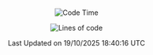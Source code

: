<div align="center">

<br />

 <!--START_SECTION:waka-->
![Code Time](http://img.shields.io/badge/Code%20Time-5%2C222%20hrs%2053%20mins-blue)

![Lines of code](https://img.shields.io/badge/%EC%A0%80%EB%8A%94%20%EC%97%AC%ED%83%9C%EA%B9%8C%EC%A7%80%20-2.3%20million%20%EC%A4%84%EC%9D%98%20%EC%BD%94%EB%93%9C%EB%A5%BC%20%EC%9E%91%EC%84%B1%ED%96%88%EC%96%B4%EC%9A%94.-blue)


 Last Updated on 19/10/2025 18:40:16 UTC
<!--END_SECTION:waka-->

</div>
